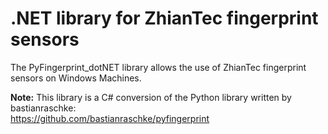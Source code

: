 # .NET library for ZhianTec fingerprint sensors

The PyFingerprint_dotNET library allows the use of ZhianTec fingerprint sensors on Windows Machines.

**Note:** This library is a C# conversion of the Python library written by bastianraschke:  
<https://github.com/bastianraschke/pyfingerprint>
